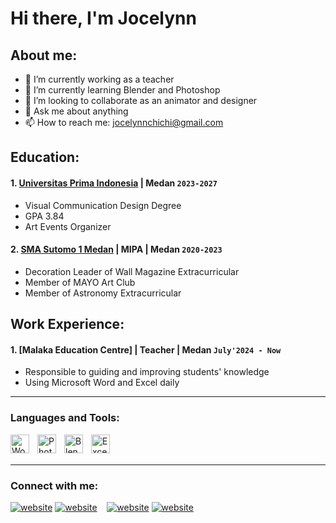 # Hi there, I'm Jocelynn
## About me:
- 🔭 I’m currently working as a teacher
- 🌱 I’m currently learning Blender and Photoshop
- 👯 I’m looking to collaborate as an animator and designer
- 💬 Ask me about anything
- 📫 How to reach me: jocelynnchichi@gmail.com

## Education:

#### 1. [Universitas Prima Indonesia](https://unprimdn.ac.id) | Medan `2023-2027`
   - Visual Communication Design Degree
   - GPA 3.84
   - Art Events Organizer 
#### 2. [SMA Sutomo 1 Medan](https://sutomo-mdn.sch.id) | MIPA | Medan `2020-2023`
   - Decoration Leader of Wall Magazine Extracurricular
   - Member of MAYO Art Club
   - Member of Astronomy Extracurricular

## Work Experience:
#### 1. [Malaka Education Centre] | Teacher | Medan `July'2024 - Now`
   - Responsible to guiding and improving students' knowledge
   - Using Microsoft Word and Excel daily
---

### Languages and Tools:

[<img align="left" alt="Word" width="30px" src="https://play-lh.googleusercontent.com/9kABykeGovHPy-dN19lRxxnCp8IZK3Pkl8qLFNxrEe-hhKVZeiyhTBEIRUt6t-vhxQ=w240-h480-rw" style="padding-right:10px;" />][webdev]
[<img align="left" alt="Photoshop" width="30px" src="https://images-eds-ssl.xboxlive.com/image?url=4rt9.lXDC4H_93laV1_eHHFT949fUipzkiFOBH3fAiZZUCdYojwUyX2aTonS1aIwMrx6NUIsHfUHSLzjGJFxxhfRM_njI7Pu32CmBLMdmnnzF6MdNHw4MJwlr.tSWLA2EJBQdZh0p3nNDzGvX2F6NoIc9ZSQ9xJqsGEg5bouOnA-&format=source&h=307" style="padding-right:10px;" />][webdev]
[<img align="left" alt="Blender" width="30px" src="https://store-images.s-microsoft.com/image/apps.59582.14336626908214534.e29f6867-1c48-480c-8eb2-012435c10b57.1ed059d5-6a60-4d34-b59d-1fe23385c9b4?h=307" style="padding-right:10px;" />][webdev]
[<img align="left" alt="Excel" width="30px" src="https://is2-ssl.mzstatic.com/image/thumb/Purple126/v4/a8/fd/5a/a8fd5a84-c6f1-355f-3b9f-6e86598efaa3/XCEL.png/1200x630bb.png" style="padding-right:10px;" />][webdev]

<br />
<br />

---
### Connect with me:

[![website](./img/youtube-light.svg)](https://http://www.youtube.com/@jocelynnaja2564#gh-light-mode-only)
[![website](./img/youtube-dark.svg)](http://www.youtube.com/@jocelynnaja2564#gh-dark-mode-only)
&nbsp;&nbsp;
[![website](./img/instagram-light.svg)](https://www.instagram.com/jocelynn05#gh-light-mode-only)
[![website](./img/instagram-dark.svg)](https://www.instagram.com/jocelynn05#gh-dark-mode-only)



[webdev]: https://github.com/Silentshrooms/Silentshrooms
